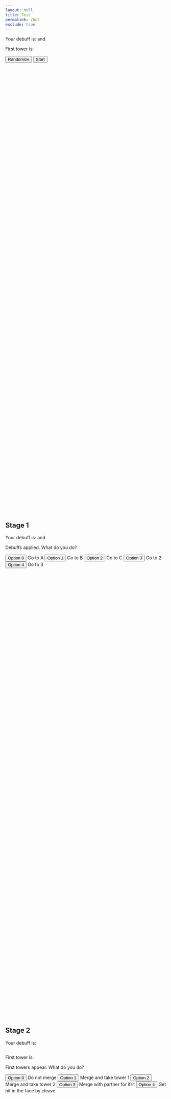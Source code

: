 ```yaml
---
layout: null
title: Test
permalink: /hc2
exclude: true
---
```


<p id="top">Your debuff is: <span class="debuff"></span> and <span class="stackdebuff"></span></p>
<p>First tower is: <span class="tower1"></span></p>

<button onclick="randomize()" type="button">
	Randomize</button>

<button onclick="location.href='#ref1'" type="button">
	Start</button>	

<div style="line-height:10000%;"><br></div>




<h2 id="ref1">Stage 1</h2>

<p id="top">Your debuff is: <span class="debuff"></span> and <span class="stackdebuff"></span></p>

Debuffs applied. What do you do?

<button id="button1_0" class="choice" onclick="location.href='#ref0'" type="button">
	Option 0</button>
Go to A

<button id="button1_1" class="choice" onclick="location.href='#ref0'" type="button">
	Option 1</button>
Go to B

<button id="button1_2" class="choice" onclick="location.href='#ref0'" type="button">
	Option 2</button>
Go to C
	
<button id="button1_3" class="choice" onclick="location.href='#ref0'" type="button">
	Option 3</button>
Go to 2
	
<button id="button1_4" class="choice" onclick="location.href='#ref0'" type="button">
	Option 4</button>
Go to 3
	
<div style="line-height:10000%;"><br></div>





<h2 id="ref2">Stage 2</h2>

<p>Your debuff is: <span class="stage2debuff"></span></p>
<img id="stage2debuffimg" src="">
<p>First tower is: <span class="tower1"></span></p>

First towers appear. What do you do?

<button id="button2_0" class="choice" onclick="location.href='#ref0'" type="button">
	Option 0</button>
Do not merge

<button id="button2_1" class="choice" onclick="location.href='#ref0'" type="button">
	Option 1</button>
Merge and take tower 1

<button id="button2_2" class="choice" onclick="location.href='#ref0'" type="button">
	Option 2</button>
Merge and take tower 2

<button id="button2_3" class="choice" onclick="location.href='#ref0'" type="button">
	Option 3</button>
Merge with partner for ifrit
	
<button id="button2_4" class="choice" onclick="location.href='#ref0'" type="button">
	Option 4</button>
Get hit in the face by cleave

<div style="line-height:10000%;"><br></div>



<h2 id="ref3">Stage 3</h2>

<p>Your debuff is: <span class="stage3debuff"></span></p>
<img id="stage3debuffimg" src="">
<p>First tower was: <span class="tower1"></span></p>

First towers resolved. What do you do?

<button id="button3_0" class="choice" onclick="location.href='#ref0'" type="button">
	Option 0</button>
Go to A

<button id="button3_1" class="choice" onclick="location.href='#ref0'" type="button">
	Option 1</button>
Go to B

<button id="button3_2" class="choice" onclick="location.href='#ref0'" type="button">
	Option 2</button>
Go to C
	
<button id="button3_3" class="choice" onclick="location.href='#ref0'" type="button">
	Option 3</button>
Go to the safe area. Avoid merging

<div style="line-height:10000%;"><br></div>



<h2 id="ref4">Stage 4</h2>

<p>Your debuff is: <span class="stage4debuff"></span></p>
<img id="stage4debuffimg" src="">
<p>Second towers are: <span class="tower2"></span> and <span class="tower3"></span></p>

Second towers and adds appear. What do you do?

<button id="button4_0" class="choice" onclick="location.href='#ref0'" type="button">
	Option 0</button>
Do not merge

<button id="button4_1" class="choice" onclick="location.href='#ref0'" type="button">
	Option 1</button>
Merge with Alpha and enter tower
<img src="https://img.game8.jp/7227090/3cf16a9de5ac1e02a65341cea2a66cff.png/show" width="20" height="20"/>

<button id="button4_2" class="choice" onclick="location.href='#ref0'" type="button">
	Option 2</button>
Merge with Beta and enter tower
<img src="https://img.game8.jp/7227091/b5535057bfdad7f3d41abd9d7621cb46.png/show" width="20" height="20"/>
	
<button id="button4_3" class="choice" onclick="location.href='#ref0'" type="button">
	Option 3</button>
Merge with Gamma and enter tower
<img src="https://img.game8.jp/7227092/41d883e4dc9ad6fb0d5db46a7fce2cb7.png/show" width="20" height="20"/>
	
<button id="button4_4" class="choice" onclick="location.href='#ref0'" type="button">
	Option 4</button>
Bait north add

<button id="button4_5" class="choice" onclick="location.href='#ref0'" type="button">
	Option 5</button>
Bait west add
	
<button id="button4_6" class="choice" onclick="location.href='#ref0'" type="button">
	Option 6</button>
Bait east add
	
<button id="button4_7" class="choice" onclick="location.href='#ref0'" type="button">
	Option 7</button>
Bait south add

<div style="line-height:10000%;"><br></div>



<h2 id="ref5">Stage 5</h2>

<p>Your debuff is: <span class="stage5debuff"></span></p>
<img id="stage5debuffimg" src="">

Second towers and adds resolved. What do you do?

<button id="button5_0" class="choice" onclick="location.href='#ref0'" type="button">
	Option 0</button>
Do not merge

<button id="button5_1" class="choice" onclick="location.href='#ref0'" type="button">
	Option 1</button>
Merge with wind

<button id="button5_2" class="choice" onclick="location.href='#ref0'" type="button">
	Option 2</button>
Merge with water

<button id="button5_3" class="choice" onclick="location.href='#ref0'" type="button">
	Option 3</button>
Merge with lightning

<button id="button5_4" class="choice" onclick="location.href='#ref0'" type="button">
	Option 4</button>
Merge with ifrit

<div style="line-height:10000%;"><br></div>



<h2 id="ref6">SUCCESS</h2>
<button onclick="location.href='#top'" type="button">
	Retry</button>	
<div style="line-height:10000%;"><br></div>



<h2 id="ref0">YOU DIED</h2>
<button onclick="location.href='#top'" type="button">
	Retry</button>	
<div style="line-height:10000%;"><br></div>



<script>
const debuffs = ["Alpha8", "Beta8", "Gamma8", "Alpha28", "Beta28", "Gamma28", "None", "None"];
const stackdebuffs = ["None", "Stack1", "Stack2"];
const towers = ["Wind", "Water", "Lightning"]

debuff = "Alpha8"
stackdebuff = "None"
stage2debuff = "Alpha"
stage3debuff = "Alpha"
stage4debuff = "Alpha"
stage5debuff = "Alpha"
tower1 = "Lightning"
tower2 = "Water"
tower3 = "Wind"

function randomize()
{
	debuff = debuffs[Math.floor(Math.random() * 8)];
	
	stackdebuff = "None";
	if (debuff == "Alpha28" || debuff == "Beta28" || debuff == "Gamma28")
	{
		stackdebuff = stackdebuffs[Math.floor(Math.random() * 3)];
	}
	
	stage2debuff = debuff;
	stage3debuff = debuff;
	stage4debuff = debuff;
	stage5debuff = debuff;

	if (Math.floor(Math.random() * 2) == 0)
	{
		tower1 = "Water";
		tower2 = "Wind";
		tower3 = "Lightning";
	}
	else
	{
		tower1 = "Lightning";
		tower2 = "Wind";
		tower3 = "Water";
	}

	resetChoices();
}

function resetChoices()
{
	var elements = document.getElementsByClassName("choice");
	for (const element of elements) {
		element.outerHTML = element.outerHTML.replace(/ref[0-9]+/, 'ref0');
	}
	
	var elements = document.getElementsByClassName("debuff");
	for (const element of elements) {
		element.innerHTML = debuff;
	}
	
	var elements = document.getElementsByClassName("stackdebuff");
	for (const element of elements) {
		element.innerHTML = stackdebuff;
	}
	
	var elements = document.getElementsByClassName("tower1");
	for (const element of elements) {
		element.innerHTML = tower1;
	}
	
	var elements = document.getElementsByClassName("tower2");
	for (const element of elements) {
		element.innerHTML = tower2;
	}
	
	var elements = document.getElementsByClassName("tower3");
	for (const element of elements) {
		element.innerHTML = tower3;
	}
	
	addCorrectChoices();
	setImages();

	var elements = document.getElementsByClassName("stage2debuff");
	for (const element of elements) {
		element.innerHTML = stage2debuff;
	}

	var elements = document.getElementsByClassName("stage3debuff");
	for (const element of elements) {
		element.innerHTML = stage3debuff;
	}
	
	var elements = document.getElementsByClassName("stage4debuff");
	for (const element of elements) {
		element.innerHTML = stage4debuff;
	}

	var elements = document.getElementsByClassName("stage5debuff");
	for (const element of elements) {
		element.innerHTML = stage5debuff;
	}
}

function setLink(buttonid, link)
{
	element = document.getElementById(buttonid);
	element.outerHTML = element.outerHTML.replace(/ref[0-9]+/, link);
}

function addCorrectChoices()
{
	switch(stackdebuff)
	{
	case "Stack1":
		setLink("button1_4", "ref2");
		break;
	case "Stack2":
		setLink("button1_3", "ref2");
		break;
	case "None":
		if (debuff == "Alpha28" || debuff == "Beta28" || debuff == "Gamma28")
		{
			setLink("button1_3", "ref2");
		}
		break;
	}

	switch(debuff)
	{
	case "Alpha8":
		setLink("button1_0", "ref2");
		stage2debuff = "Alpha"

		if(tower1 == "Wind" || tower1 == "Water")
		{
			stage3debuff = tower1;
			stage4debuff = stage3debuff;
			stage5debuff = stage4debuff;
			setLink("button2_1", "ref3");
			setLink("button3_3", "ref4");
			setLink("button4_4", "ref5");
		}
		else
		{
			stage3debuff = "Alpha";
			stage4debuff = stage3debuff;
			setLink("button2_0", "ref3");
			setLink("button3_0", "ref4");
			
			setLink("button4_2", "ref5");
			stage5debuff = "Wind";
		}
		break;
	case "Beta8":
		setLink("button1_1", "ref2");
		stage2debuff = "Beta"

		if (tower1 == "Lightning")
		{
			stage3debuff = tower1;
			stage4debuff = stage3debuff;
			stage5debuff = stage4debuff;
			setLink("button2_1", "ref3");
			setLink("button3_3", "ref4");
			setLink("button4_4", "ref5");
		}
		else if(tower1 == "Wind")
		{
			stage3debuff = tower1;
			stage4debuff = stage3debuff;
			stage5debuff = stage4debuff;
			setLink("button2_2", "ref3");
			setLink("button3_3", "ref4");
			setLink("button4_7", "ref5");
		}
		else
		{
			stage3debuff = "Beta";
			stage4debuff = stage3debuff;
			setLink("button2_0", "ref3");
			setLink("button3_1", "ref4");

			setLink("button4_1", "ref5");
			stage5debuff = "Wind";
		}
		break;
	case "Gamma8":
		setLink("button1_2", "ref2");
		stage2debuff = "Gamma"
		
		if(tower1 == "Water" || tower1 == "Lightning")
		{
			stage3debuff = tower1;
			stage4debuff = stage3debuff;
			stage5debuff = stage4debuff;
			setLink("button2_2", "ref3");
			setLink("button3_3", "ref4");
			setLink("button4_7", "ref5");
		}
		else
		{
			stage3debuff = "Gamma";
			stage4debuff = stage3debuff;
			setLink("button2_0", "ref3");
			setLink("button3_2", "ref4");

			setLink("button4_1", "ref5");
			stage5debuff = "Water";
		}
		break;
	
	case "Alpha28":
		setLink("button2_0", "ref3");
		setLink("button3_0", "ref4");
		stage4debuff = "Alpha";

		if(tower1 == "Lightning")
		{
			setLink("button4_3", "ref5");
			stage5debuff = "Water";
		}
		else
		{
			setLink("button4_2", "ref5");
			stage5debuff = "Wind";
		}

		break;
		
	case "Beta28":
		setLink("button2_0", "ref3");
		setLink("button3_1", "ref4");
		stage4debuff = "Beta";

		if(tower1 == "Lightning")
		{
			setLink("button4_1", "ref5");
			stage5debuff = "Wind";
		}
		else
		{
			setLink("button4_3", "ref5");
			stage5debuff = "Lightning";
		}

		break;
		
	case "Gamma28":
		setLink("button2_0", "ref3");
		setLink("button3_2", "ref4");
		stage4debuff = "Gamma";

		if(tower1 == "Lightning")
		{
			setLink("button4_1", "ref5");
			stage5debuff = "Water";
		}
		else
		{
			setLink("button4_2", "ref5");
			stage5debuff = "Lightning";
		}

		break;
		
	case "None":
		setLink("button1_0", "ref2");
		setLink("button2_3", "ref3");
		setLink("button3_3", "ref4");
		setLink("button4_5", "ref5");
		setLink("button4_6", "ref5");
		
		stage2debuff = "Alpha"
		stage3debuff = "Ifrit";
		stage4debuff = "Ifrit";
		stage5debuff = "Ifrit";
		break;
	}
	
	if(stage5debuff == "Ifrit")
	{
		setLink("button5_1", "ref6");
	}
	else if(stage5debuff == "Wind")
	{
		setLink("button5_4", "ref6");
	}
	else
	{
		setLink("button5_0", "ref6");
	}
}

alphaimg = "https://img.game8.jp/7227090/3cf16a9de5ac1e02a65341cea2a66cff.png/show"
betaimg = "https://img.game8.jp/7227091/b5535057bfdad7f3d41abd9d7621cb46.png/show"
gammaimg = "https://img.game8.jp/7227092/41d883e4dc9ad6fb0d5db46a7fce2cb7.png/show"
windimg = "https://img.game8.jp/7227094/e48a0793fb45eca6cf9e4c737d558986.png/show"
waterimg = "https://img.game8.jp/7228918/d24eebe86572b804eb40165e866255ec.png/show"
lightningimg = "https://img.game8.jp/7227096/4a417a62006dd25df0170d6f5b21bfd4.png/show"
ifritimg = "https://img.game8.jp/7227095/9b5a04388a6940eb7f6179b729396bbc.png/show"

function getImage(debuff)
{
	imglink = ""
	
	if(debuff == "Alpha")
	{
		imglink = alphaimg;
	}
	else if(debuff == "Beta")
	{
		imglink = betaimg;
	}
	else if(debuff == "Gamma")
	{
		imglink = gammaimg;
	}
	else if(debuff == "Water")
	{
		imglink = waterimg;
	}
	else if(debuff == "Wind")
	{
		imglink = windimg;
	}
	else if(debuff == "Lightning")
	{
		imglink = lightningimg;
	}
	else if(debuff == "Ifrit")
	{
		imglink = ifritimg;
	}
	
	return imglink;
}

function setImages()
{
	element = document.getElementById("stage2debuffimg");
	element.src = getImage(stage2debuff);
	
	element = document.getElementById("stage3debuffimg");
	element.src = getImage(stage3debuff);
	
	element = document.getElementById("stage4debuffimg");
	element.src = getImage(stage4debuff);	
	
	element = document.getElementById("stage5debuffimg");
	element.src = getImage(stage5debuff);
}

randomize();
</script>